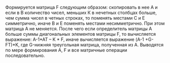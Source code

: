  Формируется матрица F следующим образом: скопировать в нее А и если в В количество чисел, меньших К в нечетных столбцах больше, чем сумма чисел в четных строках, то поменять местами С и Е симметрично, иначе В и Е поменять местами несимметрично. При этом матрица А не меняется. После чего если определитель матрицы А больше суммы диагональных элементов матрицы F, то вычисляется выражение: A-1*AT – K * F, иначе вычисляется выражение (A-1 +G-FТ)*K, где G-нижняя треугольная матрица, полученная из А. Выводятся по мере формирования А, F и все матричные операции последовательно.
